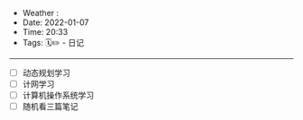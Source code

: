 - Weather : 
- Date: 2022-01-07
- Time:  20:33
- Tags:  🗓✏ - 日记

---


- [ ] 动态规划学习
- [ ] 计网学习
- [ ] 计算机操作系统学习
- [ ] 随机看三篇笔记